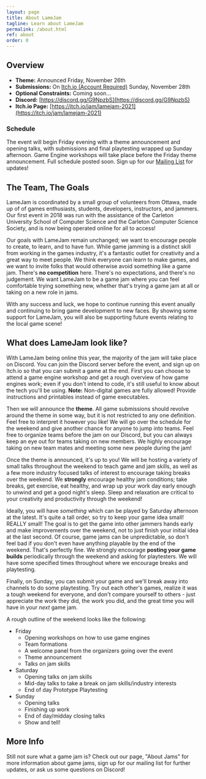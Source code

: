 ```yaml
---
layout: page
title: About LameJam
tagline: Learn about LameJam
permalink: /about.html
ref: about
order: 0
---
```


## Overview

- **Theme:** Announced Friday, November 26th
- **Submissions:** On [Itch.io (Account Required)](https://itch.io/jam/lamejam-2021) Sunday, November 28th
- **Optional Constraints:** Coming soon...
- **Discord:** [https://discord.gg/G9NpzbS](https://discord.gg/G9NpzbS)
- **Itch.io Page:** [https://itch.io/jam/lamejam-2021](https://itch.io/jam/lamejam-2021)

### Schedule
The event will begin Friday evening with a theme announcement and opening talks, with submissions and final playtesting wrapped up Sunday afternoon. Game Engine workshops will take place before the Friday theme announcement. Full schedule posted soon. Sign up for our [Mailing List](https://forms.gle/WHWp9KPvwWpAd9V48) for updates!

## The Team, The Goals
LameJam is coordinated by a small group of volunteers from Ottawa, made up of of games enthusiasts, students, developers, instructors, and jammers. Our first event in 2018 was run with the assistance of the Carleton University School of Computer Science and the Carleton Computer Science Society, and is now being operated online for all to access!

Our goals with LameJam remain unchanged; we want to encourage people to create, to learn, and to have fun. While game jamming is a distinct skill from working in the games industry, it's a fantastic outlet for creativity and a great way to meet people. We think everyone can learn to make games, and we want to invite folks that would otherwise avoid something like a game jam. There's **no competition** here. There's no expectations, and there's no judgement. We want LameJam to be a game jam where you can feel comfortable trying something new, whether that's trying a game jam at all or taking on a new role in jams. 

With any success and luck, we hope to continue running this event anually and continuing to bring game development to new faces. By showing some support for LameJam, you will also be supporting future events relating to the local game scene! 

## What does LameJam look like?

With LameJam being online this year, the majority of the jam will take place on Discord. You can join the Discord server before the event, and sign up on Itch.io so that you can submit a game at the end. First you can choose to attend a game engine workshop and get a rough overview of how game engines work; even if you don't intend to code, it's still useful to know about the tech you'll be using. **Note:** Non-digital games are fully allowed! Provide instructions and printables instead of game executables.

Then we will announce the **theme**. All game submissions should revolve around the theme in some way, but it is not restricted to any one definition. Feel free to interpret it however you like! We will go over the schedule for the weekend and give another chance for anyone to jump into teams. Feel free to organize teams before the jam on our Discord, but you can always keep an eye out for teams taking on new members. We highly encourage taking on new team mates and meeting some new people during the jam!

Once the theme is announced, it's up to you! We will be hosting a variety of small talks throughout the weekend to teach game and jam skills, as well as a few more industry focused talks of interest to encourage taking breaks over the weekend. We **strongly** encourage healthy jam conditions; take breaks, get exercise, eat healthy, and wrap up your work day early enough to unwind and get a good night's sleep. Sleep and relaxation are critical to your creativity and productivity through the weekend!

Ideally, you will have *something* which can be played by Saturday afternoon at the latest. It's quite a tall order, so try to keep your game idea small! REALLY small! The goal is to get the game into other jammers hands early and make improvements over the weekend, not to just finish your initial idea at the last second. Of course, game jams can be unpredictable, so don't feel bad if you don't even have anything playable by the end of the weekend. That's perfectly fine. We strongly encourage **posting your game builds** periodically through the weekend and asking for playtesters. We will have some specified times throughout where we encourage breaks and playtesting.

Finally, on Sunday, you can submit your game and we'll break away into channels to do some playtesting. Try out each other's games, realize it was a tough weekend for everyone, and don't compare yourself to others - just appreciate the work they did, the work you did, and the great time you will have in your *next* game jam.

A rough outline of the weekend looks like the following:

- Friday
    - Opening workshops on how to use game engines
    - Team formations
    - A welcome panel from the organizers going over the event
    - Theme announcement
    - Talks on jam skills
- Saturday
    - Opening talks on jam skills
    - Mid-day talks to take a break on jam skills/industry interests
    - End of day Prototype Playtesting
- Sunday
    - Opening talks
    - Finishing up work
    - End of day/midday closing talks
    - Show and tell!

## More Info

Still not sure what a game jam is? Check out our page, "About Jams" for more information about game jams, sign up for our mailing list for further updates, or ask us some questions on Discord!
